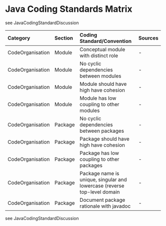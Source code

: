 # Java Coding Standards Matrix #

see JavaCodingStandardDiscussion

| **Category** | **Section** | **Coding Standard/Convention** | **Sources** |
|:-------------|:------------|:-------------------------------|:------------|
| CodeOrganisation| Module      | Conceptual module with distinct role | -           |
| CodeOrganisation| Module      | No cyclic dependencies between modules | -           |
| CodeOrganisation| Module      | Module should have high have cohesion | -           |
| CodeOrganisation| Module      | Module has low coupling to other modules | -           |
| CodeOrganisation| Package     | No cyclic dependencies between packages | -           |
| CodeOrganisation| Package     | Package should have high have cohesion | -           |
| CodeOrganisation| Package     | Package has low coupling to other packages | -           |
| CodeOrganisation| Package     | Package name is unique, singular and lowercase (reverse top-level domain | -           |
| CodeOrganisation| Package     | Document package rationale with javadoc | -           |

see JavaCodingStandardDiscussion